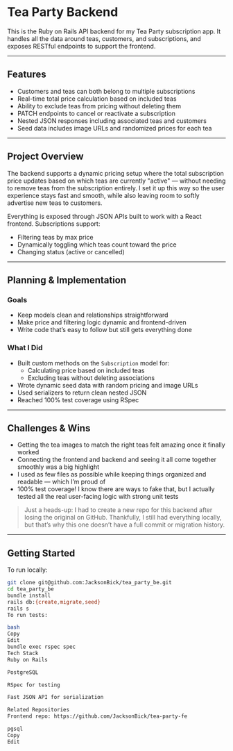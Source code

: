 # Tea Party Backend

This is the Ruby on Rails API backend for my Tea Party subscription app. It handles all the data around teas, customers, and subscriptions, and exposes RESTful endpoints to support the frontend.

---

## Features

- Customers and teas can both belong to multiple subscriptions
- Real-time total price calculation based on included teas
- Ability to exclude teas from pricing without deleting them
- PATCH endpoints to cancel or reactivate a subscription
- Nested JSON responses including associated teas and customers
- Seed data includes image URLs and randomized prices for each tea

---

## Project Overview

The backend supports a dynamic pricing setup where the total subscription price updates based on which teas are currently "active" — without needing to remove teas from the subscription entirely. I set it up this way so the user experience stays fast and smooth, while also leaving room to softly advertise new teas to customers.

Everything is exposed through JSON APIs built to work with a React frontend. Subscriptions support:

- Filtering teas by max price
- Dynamically toggling which teas count toward the price
- Changing status (active or cancelled)

---

## Planning & Implementation

### Goals

- Keep models clean and relationships straightforward
- Make price and filtering logic dynamic and frontend-driven
- Write code that’s easy to follow but still gets everything done

### What I Did

- Built custom methods on the `Subscription` model for:
  - Calculating price based on included teas
  - Excluding teas without deleting associations
- Wrote dynamic seed data with random pricing and image URLs
- Used serializers to return clean nested JSON
- Reached 100% test coverage using RSpec

---

## Challenges & Wins

- Getting the tea images to match the right teas felt amazing once it finally worked
- Connecting the frontend and backend and seeing it all come together smoothly was a big highlight
- I used as few files as possible while keeping things organized and readable — which I’m proud of
- 100% test coverage! I know there are ways to fake that, but I actually tested all the real user-facing logic with strong unit tests

> Just a heads-up: I had to create a new repo for this backend after losing the original on GitHub. Thankfully, I still had everything locally, but that’s why this one doesn’t have a full commit or migration history.

---

## Getting Started

To run locally:

```bash
git clone git@github.com:JacksonBick/tea_party_be.git
cd tea_party_be
bundle install
rails db:{create,migrate,seed}
rails s
To run tests:

bash
Copy
Edit
bundle exec rspec spec
Tech Stack
Ruby on Rails

PostgreSQL

RSpec for testing

Fast JSON API for serialization

Related Repositories
Frontend repo: https://github.com/JacksonBick/tea-party-fe

pgsql
Copy
Edit
